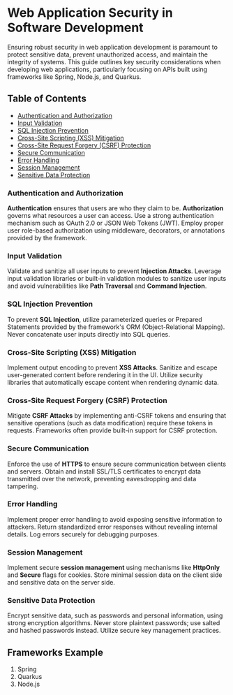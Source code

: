 # Web Application Security in Software Development

Ensuring robust security in web application development is paramount to protect sensitive data, prevent unauthorized access, and maintain the integrity of systems. This guide outlines key security considerations when developing web applications, particularly focusing on APIs built using frameworks like Spring, Node.js, and Quarkus.

## Table of Contents

- [Authentication and Authorization](#authentication-and-authorization)
- [Input Validation](#input-validation)
- [SQL Injection Prevention](#sql-injection-prevention)
- [Cross-Site Scripting (XSS) Mitigation](#cross-site-scripting-xss-mitigation)
- [Cross-Site Request Forgery (CSRF) Protection](#cross-site-request-forgery-csrf-protection)
- [Secure Communication](#secure-communication)
- [Error Handling](#error-handling)
- [Session Management](#session-management)
- [Sensitive Data Protection](#sensitive-data-protection)

### Authentication and Authorization

**Authentication** ensures that users are who they claim to be. **Authorization** governs what resources a user can access. Use a strong authentication mechanism such as OAuth 2.0 or JSON Web Tokens (JWT). Employ proper user role-based authorization using middleware, decorators, or annotations provided by the framework.

### Input Validation

Validate and sanitize all user inputs to prevent **Injection Attacks**. Leverage input validation libraries or built-in validation modules to sanitize user inputs and avoid vulnerabilities like **Path Traversal** and **Command Injection**.

### SQL Injection Prevention

To prevent **SQL Injection**, utilize parameterized queries or Prepared Statements provided by the framework's ORM (Object-Relational Mapping). Never concatenate user inputs directly into SQL queries.

### Cross-Site Scripting (XSS) Mitigation

Implement output encoding to prevent **XSS Attacks**. Sanitize and escape user-generated content before rendering it in the UI. Utilize security libraries that automatically escape content when rendering dynamic data.

### Cross-Site Request Forgery (CSRF) Protection

Mitigate **CSRF Attacks** by implementing anti-CSRF tokens and ensuring that sensitive operations (such as data modification) require these tokens in requests. Frameworks often provide built-in support for CSRF protection.

### Secure Communication

Enforce the use of **HTTPS** to ensure secure communication between clients and servers. Obtain and install SSL/TLS certificates to encrypt data transmitted over the network, preventing eavesdropping and data tampering.

### Error Handling

Implement proper error handling to avoid exposing sensitive information to attackers. Return standardized error responses without revealing internal details. Log errors securely for debugging purposes.

### Session Management

Implement secure **session management** using mechanisms like **HttpOnly** and **Secure** flags for cookies. Store minimal session data on the client side and sensitive data on the server side.

### Sensitive Data Protection

Encrypt sensitive data, such as passwords and personal information, using strong encryption algorithms. Never store plaintext passwords; use salted and hashed passwords instead. Utilize secure key management practices.

## Frameworks Example

1. Spring
2. Quarkus
3. Node.js
